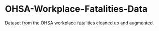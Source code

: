 # OHSA-Workplace-Fatalities-Data
Dataset from the OHSA workplace fatalities cleaned up and augmented.
